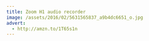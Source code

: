 ```yaml
---
title: Zoom H1 audio recorder
image: /assets/2016/02/5631565837_a9b4dc6651_o.jpg
advert:
  - http://amzn.to/1T65s1n
---
```

